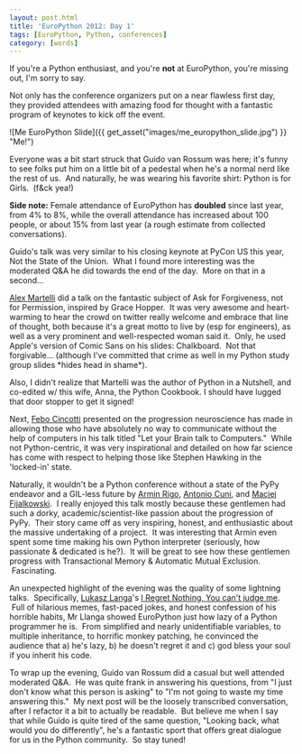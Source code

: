 ```yaml
---
layout: post.html
title: 'EuroPython 2012: Day 1'
tags: [EuroPython, Python, conferences]
category: [words]
---
```


If you're a Python enthusiast, and you're **not** at EuroPython, you're missing out, I'm sorry to say.  

Not only has the conference organizers put on a near flawless first day, they provided attendees with amazing food for thought with a fantastic program of keynotes to kick off the event.

![Me EuroPython Slide]({{ get_asset("images/me_europython_slide.jpg") }} "Me!")

Everyone was a bit start struck that Guido van Rossum was here; it's funny to see folks put him on a little bit of a pedestal when he's a normal nerd like the rest of us.  And naturally, he was wearing his favorite shirt: Python is for Girls.  (f&ck yea!)

**Side note:** Female attendance of EuroPython has **doubled** since last year, from 4% to 8%, while the overall attendance has increased about 100 people, or about 15% from last year (a rough estimate from collected conversations).

Guido's talk was very similar to his closing keynote at PyCon US this year, Not the State of the Union.  What I found more interesting was the moderated Q&A he did towards the end of the day.  More on that in a second...

[Alex Martelli][Alex] did a talk on the fantastic subject of Ask for Forgiveness, not for Permission, inspired by Grace Hopper.  It was very awesome and heart-warming to hear the crowd on twitter really welcome and embrace that line of thought, both because it's a great motto to live by (esp for engineers), as well as a very prominent and well-respected woman said it.  Only, he used Apple's version of Comic Sans on his slides: Chalkboard.  Not that forgivable... (although I've committed that crime as well in my Python study group slides \*hides head in shame\*).

Also, I didn't realize that Martelli was the author of Python in a Nutshell, and co-edited w/ this wife, Anna, the Python Cookbook. I should have lugged that door stopper to get it signed!

Next, [Febo Cincotti][Febo] presented on the progression neuroscience has made in allowing those who have absolutely no way to communicate without the help of computers in his talk titled "Let your Brain talk to Computers."  While not Python-centric, it was very inspirational and detailed on how far science has come with respect to helping those like Stephen Hawking in the 'locked-in' state.

Naturally, it wouldn't be a Python conference without a state of the PyPy endeavor and a GIL-less future by [Armin Rigo][Armin], [Antonio Cuni][Antonio], and [Maciej Fijalkowski][Fijall].  I really enjoyed this talk mostly because these gentlemen had such a dorky, academic/scientist-like passion about the progression of PyPy.  Their story came off as very inspiring, honest, and enthusiastic about the massive undertaking of a project.  It was interesting that Armin even spent some time making his own Python interpreter (seriously, how passionate & dedicated is he?).  It will be great to see how these gentlemen progress with Transactional Memory & Automatic Mutual Exclusion.  Fascinating.

An unexpected highlight of the evening was the quality of some lightning talks.  Specifically, [Lukasz Langa][llanga]'s [I Regret Nothing, You can't judge me][Regret].  Full of hilarious memes, fast-paced jokes, and honest confession of his horrible habits, Mr Llanga showed EuroPython just how lazy of a Python programmer he is.  From simplified and nearly unidentifiable variables, to multiple inheritance, to horrific monkey patching, he convinced the audience that a) he's lazy, b) he doesn't regret it and c) god bless your soul if you inherit his code.

To wrap up the evening, Guido van Rossum did a casual but well attended moderated Q&A.  He was quite frank in answering his questions, from "I just don't know what this person is asking" to "I'm not going to waste my time answering this."  My next post will be the loosely transcribed conversation, after I refactor it a bit to actually be readable.  But believe me when I say that while Guido is quite tired of the same question, "Looking back, what would you do differently", he's a fantastic sport that offers great dialogue for us in the Python community.  So stay tuned!

[Alex]: https://ep2012.europython.eu/conference/p/alex-martelli "Alex Martelli"
[Febo]: https://ep2012.europython.eu/conference/p/febo-cincotti "febo Cincotti"
[Armin]: https://ep2012.europython.eu/conference/p/armin-rigo "Armin Rigo"
[Antonio]: https://ep2012.europython.eu/conference/p/antonio-cuni "Antonio Cuni"
[Fijall]: https://ep2012.europython.eu/conference/p/maciej-fijalkowski "Maciej Fijalkowski"
[llanga]: https://twitter.com/#!/llanga "Lukasz Langa"
[Regret]: http://www.slideshare.net/lukaszlanga/i-regret-nothing "I Regret Nothing"
